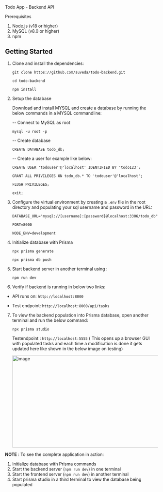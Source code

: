 Todo App - Backend API

Prerequisites

1. Node.js (v18 or higher)
2. MySQL (v8.0 or higher)
3. npm


## Getting Started

1. Clone and install the dependencies:
   
   `git clone https://github.com/suveda/todo-backend.git`
   
   `cd todo-backend`

   `npm install`

2. Setup the database

   Download and install MYSQL and create a database by running the below commands in a MYSQL commandline:

   -- Connect to MySQL as root

    `mysql -u root -p`

    -- Create database

   `CREATE DATABASE todo_db;`

    -- Create a user for example like below:

    `CREATE USER 'todouser'@'localhost' IDENTIFIED BY 'todo123';`

    `GRANT ALL PRIVILEGES ON todo_db.* TO 'todouser'@'localhost';`

    `FLUSH PRIVILEGES;`

    `exit;`

3. Configure the virtual environment by creating a `.env` file in the root directory and populating your sql username and password in the URL:

   `DATABASE_URL="mysql://[username]:[password]@localhost:3306/todo_db"`

   `PORT=8000`

   `NODE_ENV=development`

4. Initialize database with Prisma

   `npx prisma generate`

   `npx prisma db push`

5. Start backend server in another terminal using :

   `npm run dev`

6. Verify if backend is running in below two links:

  - API runs on: `http://localhost:8000`
    
  - Test endpoint: `http://localhost:8000/api/tasks`


7. To view the backend population into Prisma database, open another terminal and run the below command:

   `npx prisma studio`

   Testendpoint : `http://localhost:5555` ( This opens up a browser GUI with populated tasks and each time a modification is done it gets updated here like shown in the below image on testing)

   <img width="1687" height="302" alt="image" src="https://github.com/user-attachments/assets/724ef66e-94ef-4d7d-b895-f1e0169521ae" />



**NOTE** : To see the complete application in action:

1. Initialize database with Prisma commands
2. Start the backend server (`npm run dev`) in one terminal
3. Start the frontend server (`npm run dev`) in another terminal
4. Start prisma studio in a third terminal to view the database being populated



   

   
